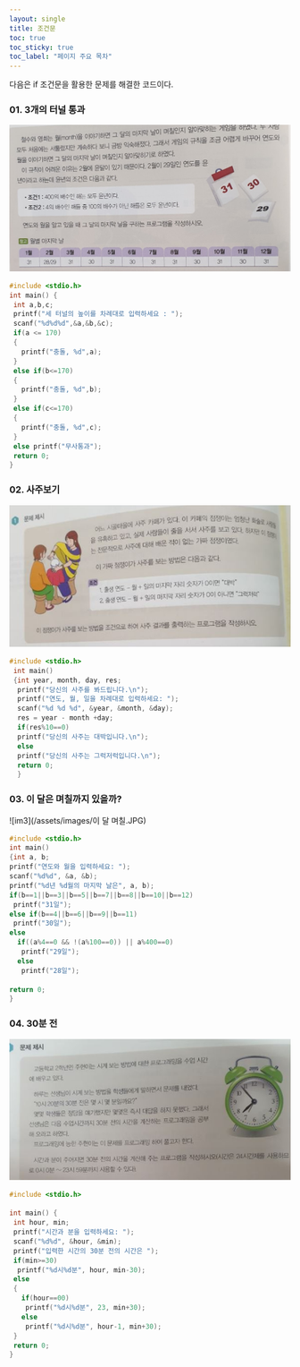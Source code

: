 ```yaml
---
layout: single
title: 조건문
toc: true
toc_sticky: true
toc_label: "페이지 주요 목차"
---
```


다음은 if 조건문을 활용한 문제를 해결한 코드이다.

### 01. 3개의 터널 통과

![im1](/assets/images/im1.jpg)
~~~c
#include <stdio.h>
int main() {
 int a,b,c;
 printf("세 터널의 높이를 차례대로 입력하세요 : ");
 scanf("%d%d%d",&a,&b,&c);
 if(a <= 170)
 {
   printf("충돌, %d",a);
 }
 else if(b<=170)
 {
   printf("충돌, %d",b);
 }
 else if(c<=170)
 {
   printf("충돌, %d",c);
 }
 else printf("무사통과");
 return 0;
}
~~~

### 02. 사주보기

![im2](/assets/images/사주.JPG)
~~~c
#include <stdio.h>
 int main()
 {int year, month, day, res;
  printf("당신의 사주를 봐드립니다.\n");
  printf("연도, 월, 일을 차례대로 입력하세요: ");
  scanf("%d %d %d", &year, &month, &day);
  res = year - month +day;
  if(res%10==0)
  printf("당신의 사주는 대박입니다.\n");
  else
  printf("당신의 사주는 그럭저럭입니다.\n");
  return 0;
  }
  ~~~
  
  ### 03. 이 달은 며칠까지 있을까?
  
  ![im3](/assets/images/이 달 며칠.JPG)
  ~~~c
  #include <stdio.h>
int main() 
 {int a, b;
  printf("연도와 월을 입력하세요: ");
  scanf("%d%d", &a, &b);
  printf("%d년 %d월의 마지막 날은", a, b);
  if(b==1||b==3||b==5||b==7||b==8||b==10||b==12)
   printf("31일");
  else if(b==4||b==6||b==9||b==11)
   printf("30일");
  else
    if((a%4==0 && !(a%100==0)) || a%400==0)
     printf("29일");
    else
     printf("28일");
  
  return 0;
}
~~~

### 04. 30분 전

![im4](/assets/images/30.JPG)
~~~c
#include <stdio.h>
 
int main() {
 int hour, min;
 printf("시간과 분을 입력하세요: ");
 scanf("%d%d", &hour, &min);
 printf("입력한 시간의 30분 전의 시간은 ");
 if(min>=30)
  printf("%d시%d분", hour, min-30);
 else
 {
   if(hour==00)
    printf("%d시%d분", 23, min+30);
   else
    printf("%d시%d분", hour-1, min+30);
 }
 return 0;
}
~~~
